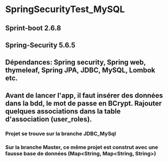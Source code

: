 # SpringSecurityTest_MySQL

## Sprint-boot 2.6.8
## Spring-Security 5.6.5
## Dépendances: Spring security, Spring web, thymeleaf, Spring JPA, JDBC, MySQL, Lombok etc.

## Avant de lancer l'app, il faut insérer des données dans la bdd, le mot de passe en BCrypt. Rajouter quelques associations dans la table d'association (user_roles). 

### Projet se trouve sur la branche JDBC_MySql 
### Sur la branche Master, ce même projet est construt avec une fausse base de données (Map<String, Map<String, String>)
 
